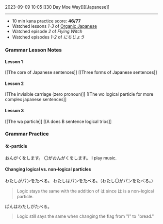 2023-09-09 10:05
[[30 Day Moe Way]][[Japanese]]
___
* 10 min kana practice score: **46/77**
* Watched lessons *1-3* of [Organic Japanese](https://www.youtube.com/playlist?list=PLg9uYxuZf8x_A-vcqqyOFZu06WlhnypWj)
* Watched episode *2* of *Flying Witch*
* Watched episodes *1-2* of *にちじょう*
### Grammar Lesson Notes
#### Lesson 1
[[The core of Japanese sentences]]
[[Three forms of Japanese sentences]]
#### Lesson 2
[[The invisible carriage (zero pronoun)]]
[[The wo logical particle for more complex japanese sentences]]
#### Lesson 3
[[The wa particle]]
[[A does B sentence logical trios]]
### Grammar Practice
#### を-particle
おんがくをします。
〇がおんがくをします。
I play music.
#### Changing logical vs. non-logical particles
わたしがパンをたべる。
わたしはパンをたべる。（わたし〇がパンをたべる。）
> Logic stays the same with the addition of は since は is a non-logical particle.

ぱんはわたしがたべる。
> Logic still says the same when changing the flag from "I" to "bread."
